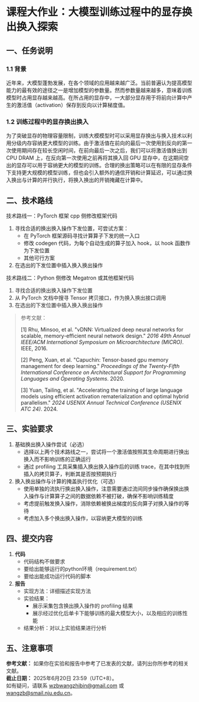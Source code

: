 # 课程大作业：大模型训练过程中的显存换出换入探索

## 一、任务说明
### 1.1 背景
近年来，大模型蓬勃发展，在各个领域的应用越来越广泛。当前普遍认为提高模型能力的最有效的途径之一是增加模型的参数量。然而参数量越来越多，意味着训练模型时占用显存越来越高。在所占用的显存中，一大部分显存用于将前向计算中产生的激活值（activation）保存到反向以计算梯度值。

### 1.2 训练过程中的显存换出换入
为了突破显存的物理容量限制，训练大模模型时可以采用显存换出与换入技术以利用分级内存容纳更大模型的训练。由于激活值在前向的最后一次使用到反向的第一次使用期间存在较长空闲时间，在前向最后一次之后，我们可以将激活值换出到 CPU DRAM 上，在反向第一次使用之前再将其换入回 GPU 显存中，在这期间空出的显存可以用于容纳更大的模型的训练。合理的换出策略可以在有限的显存条件下支持更大规模的模型训练，但也会引入额外的通信开销和计算延迟，可以通过换入换出与计算的并行执行，将换入换出的开销掩藏在计算中。

## 二、技术路线
技术路线一：PyTorch 框架 cpp 侧修改框架代码

1. 寻找合适的换出换入操作下发位置，可尝试方案：
    - 在 PyTorch 框架源码寻找计算算子下发的统一入口
    - 修改 codegen 代码，为每个自动生成的算子加入 hook，以 hook 函数作为下发位置
    - 其他可行方案
2. 在选出的下发位置中插入换入换出操作

技术路线二：Python 侧修改 Megatron 或其他框架代码

1. <font style="color:rgb(38, 38, 38);">寻找合适的换出换入操作下发位置</font>
2. <font style="color:rgb(38, 38, 38);">从 PyTorch 文档中搜寻 Tensor 拷贝接口，作为换入换出接口调用</font>
3. <font style="color:rgb(38, 38, 38);">在选出的下发位置中插入换入换出操作</font>

> 参考文献：
>
> <font style="color:rgb(34, 34, 34);">[1] Rhu, Minsoo, et al. "vDNN: Virtualized deep neural networks for scalable, memory-efficient neural network design." </font>_<font style="color:rgb(34, 34, 34);">2016 49th Annual IEEE/ACM International Symposium on Microarchitecture (MICRO)</font>_<font style="color:rgb(34, 34, 34);">. IEEE, 2016.</font>
>
> <font style="color:rgb(34, 34, 34);">[2] Peng, Xuan, et al. "Capuchin: Tensor-based gpu memory management for deep learning." </font>_<font style="color:rgb(34, 34, 34);">Proceedings of the Twenty-Fifth International Conference on Architectural Support for Programming Languages and Operating Systems</font>_<font style="color:rgb(34, 34, 34);">. 2020.</font>
>
> <font style="color:rgb(34, 34, 34);">[3] Yuan, Tailing, et al. "Accelerating the training of large language models using efficient activation rematerialization and optimal hybrid parallelism." </font>_<font style="color:rgb(34, 34, 34);">2024 USENIX Annual Technical Conference (USENIX ATC 24)</font>_<font style="color:rgb(34, 34, 34);">. 2024.</font>
>

## **<font style="color:rgb(38, 38, 38);">三、实验要求</font>**
1. 基础换出换入操作尝试（必选）
    - 选择以上两个技术路线之一，尝试将一个激活值按照其生命周期进行换出换入而不影响训练的正确运行
    - 通过 profiling 工具采集插入换出换入操作后的训练 trace，在其中找到所插入的拷贝算子，判断其是否按预期执行
2. 换入换出操作与计算的掩盖执行优化（可选）
    - 使用单独的流执行换出换入操作，注意需要通过流间同步操作确保换出换入操作与计算算子之间的数据依赖不被打破，确保不影响训练精度
    - 考虑提前触发换入操作，消除依赖被换出梯度的反向算子对换入操作的等待
    - 考虑加入多个换出换入操作，以容纳更大模型的训练

## **<font style="color:rgb(38, 38, 38);">四、提交内容</font>**
1. **<font style="color:rgb(38, 38, 38);">代码</font>**
    - <font style="color:rgb(38, 38, 38);">代码结构不做要求</font>
    - <font style="color:rgb(38, 38, 38);">要给出能够运行的python环境（requirement.txt）</font>
    - <font style="color:rgb(38, 38, 38);">要给出能成功运行代码的脚本</font>
2. **<font style="color:rgb(38, 38, 38);">报告</font>**
    - <font style="color:rgb(38, 38, 38);">实现方法：详细描述实现方法</font>
    - <font style="color:rgb(38, 38, 38);">实验结果：</font>
        * <font style="color:rgb(38, 38, 38);">展示采集包含换出换入操作的 profiling 结果</font>
        * <font style="color:rgb(38, 38, 38);">展示经过优化后单卡下能够训练的最大模型大小，以及相应的训练性能</font>
    - <font style="color:rgb(38, 38, 38);">结果分析：对以上实验结果进行分析</font>

## **<font style="color:rgb(38, 38, 38);">五、注意事项</font>**
**<font style="color:rgb(38, 38, 38);">参考文献：</font>**<font style="color:rgb(38, 38, 38);"> 如果你在实验和报告中参考了已发表的文献，请列出你所参考的相关文献。  
</font>**<font style="color:rgb(38, 38, 38);">截止日期：</font>**<font style="color:rgb(38, 38, 38);"> 2025年6月20日 23:59（UTC+8）。  
</font><font style="color:rgb(38, 38, 38);">如有疑问，请联系 wzbwangzhibin@gmail.com 或 wangzb@smail.nju.edu.cn。</font>

